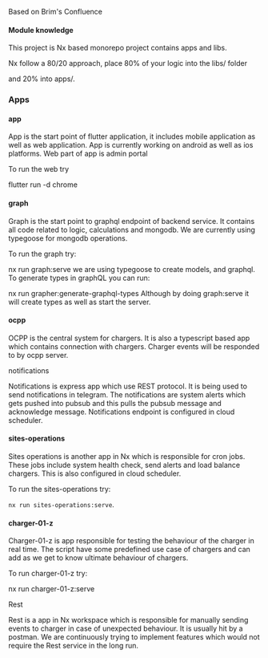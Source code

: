 Based on Brim's Confluence
#### Module knowledge
This project is Nx based monorepo project contains apps and libs.

Nx follow a 80/20 approach, place 80% of your logic into the libs/ folder

and 20% into apps/.

 

### Apps
#### app
App is the start point of flutter application, it includes mobile application as well as web application. App is currently working on android as well as ios platforms. Web part of app is admin portal 

To run the web try

 


flutter run -d chrome
 

#### graph
Graph is the start point to graphql endpoint of backend service. It contains all code related to logic, calculations and mongodb. We are currently using typegoose for mongodb operations. 

To run the graph try:


nx run graph:serve
we are using typegoose to create models, and graphql. To generate types in graphQL you can run:



nx run grapher:generate-graphql-types
Although by doing graph:serve it will create types as well as start the server.

 

#### ocpp
 

OCPP is the central system for chargers. It is also a typescript based app which contains connection with chargers. Charger events will be responded to by ocpp server.

 

notifications
 

Notifications is express app which use REST protocol. It is being used to send notifications in telegram. The notifications are system alerts which gets pushed into pubsub and this pulls the pubsub message and acknowledge message. Notifications endpoint is configured in cloud scheduler.

 

#### sites-operations
 

Sites operations is another app in Nx which is responsible for cron jobs. These jobs include system health check, send alerts and load balance chargers. This is also configured in cloud scheduler. 

To run the sites-operations try:


`nx run sites-operations:serve`. 


#### charger-01-z
 

Charger-01-z is app responsible for testing the behaviour of the charger in real time. The script have some predefined use case of chargers and can add as we get to know ultimate behaviour of chargers.

To run charger-01-z try:


nx run charger-01-z:serve
 

 

 

Rest
 

Rest is a app in Nx workspace which is responsible for manually sending events to charger in case of unexpected behaviour. It is usually hit by a postman. We are continuously trying to implement features which would not require the Rest service in the long run.

 